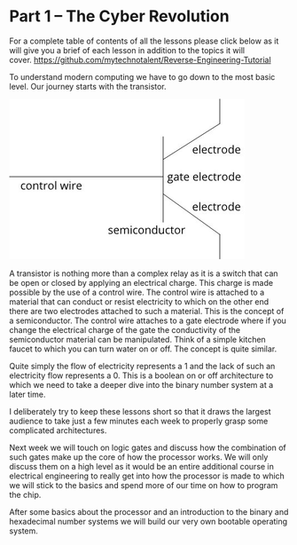 # Part 1 – The Cyber Revolution

For a complete table of contents of all the lessons please click below as it will give you a brief of each lesson in addition to the topics it will cover.&nbsp;https://github.com/mytechnotalent/Reverse-Engineering-Tutorial

To understand modern computing we have to go down to the most basic level.&nbsp;Our journey starts with the transistor.&nbsp;

<div class="slate-resizable-image-embed slate-image-embed__resize-middle"><img src="imgs/767368256.jpg"/></div>

A transistor is nothing more than a complex relay as it is a switch that can be open or closed by applying an electrical charge.&nbsp;This charge is made possible by the use of a control wire.&nbsp;The control wire is attached to a material that can conduct or resist electricity to which on the other end there are two electrodes attached to such a material.&nbsp;This is the concept of a semiconductor.&nbsp;The control wire attaches to a gate electrode where if you change the electrical charge of the gate the conductivity of the semiconductor material can be manipulated.&nbsp;Think of a simple kitchen faucet to which you can turn water on or off.&nbsp;The concept is quite similar.

Quite simply the flow of electricity represents a 1 and the lack of such an electricity flow represents a 0.&nbsp;This is a boolean on or off architecture to which we need to take a deeper dive into the binary number system at a later time.

I deliberately try to keep these lessons short so that it draws the largest audience to take just a few minutes each week to properly grasp some complicated architectures.

Next week we will touch on logic gates and discuss how the combination of such gates make up the core of how the processor works. We will only discuss them on a high level as it would be an entire additional course in electrical engineering to really get into how the processor is made to which we will stick to the basics and spend more of our time on how to program the chip.

After some basics about the processor and an introduction to the binary and hexadecimal number systems we will build our very own bootable operating system.